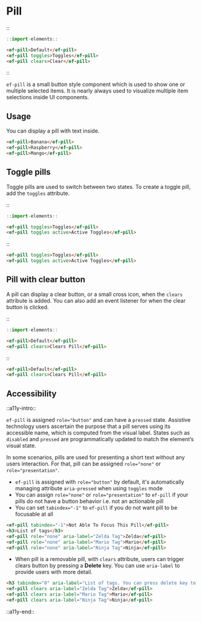 <!--
type: page
title: Pill
location: ./elements/pill
layout: default
-->

# Pill
::
```javascript
::import-elements::
```
```html
<ef-pill>Default</ef-pill>
<ef-pill toggles>Toggles</ef-pill>
<ef-pill clears>Clear</ef-pill>
```
::

`ef-pill` is a small button style component which is used to show one or multiple selected items. It is nearly always used to visualize multiple item selections inside UI components.

## Usage
You can display a pill with text inside.

```html
<ef-pill>Banana</ef-pill>
<ef-pill>Raspberry</ef-pill>
<ef-pill>Mango</ef-pill>
```

## Toggle pills
Toggle pills are used to switch between two states. To create a toggle pill, add the `toggles` attribute.

::
```javascript
::import-elements::
```
```html
<ef-pill toggles>Toggles</ef-pill>
<ef-pill toggles active>Active Toggles</ef-pill>
```
::

```html
<ef-pill toggles>Toggles</ef-pill>
<ef-pill toggles active>Active Toggles</ef-pill>
```

## Pill with clear button
A pill can display a clear button, or a small cross icon, when the `clears` attribute is added. You can also add an event listener for when the clear button is clicked.

::
```javascript
::import-elements::
```
```html
<ef-pill>Default</ef-pill>
<ef-pill clears>Clears Pill</ef-pill>
```
::

```html
<ef-pill>Default</ef-pill>
<ef-pill clears>Clears Pill</ef-pill>
```

## Accessibility
::a11y-intro::

`ef-pill` is assigned `role="button"` and can have a `pressed` state. Assistive technology users ascertain the purpose that a pill serves using its accessible name, which is computed from the visual label. States such as `disabled` and `pressed` are programmatically updated to match the element’s visual state.

In some scenarios, pills are used for presenting a short text without any users interaction. For that, pill can be assigned `role="none"` or `role="presentation"`.

* `ef-pill` is assigned with `role="button"` by default, it's automatically managing attribute `aria-pressed` when using `toggles` mode
* You can assign `role="none"` or `role="presentation"` to `ef-pill` if your pills do not have a button behavior i.e. not an actionable pill
* You can set `tabindex="-1"` to `ef-pill` if you do not want pill to be focusable at all

```html
<ef-pill tabindex="-1">Not Able To Focus This Pill</ef-pill>
<h3>List of tags</h3>
<ef-pill role="none" aria-label="Zelda Tag">Zelda</ef-pill>
<ef-pill role="none" aria-label="Mario Tag">Mario</ef-pill>
<ef-pill role="none" aria-label="Ninja Tag">Ninja</ef-pill>
```

* When pill is a removable pill, with `clears` attribute, users can trigger clears button by pressing a **Delete** key. You can use `aria-label` to provide users with more detail.

```html
<h3 tabindex="0" aria-label="List of tags. You can press delete key to delete each tag">List of tags</h3>
<ef-pill clears aria-label="Zelda Tag">Zelda</ef-pill>
<ef-pill clears aria-label="Mario Tag">Mario</ef-pill>
<ef-pill clears aria-label="Ninja Tag">Ninja</ef-pill>
```

::a11y-end::
